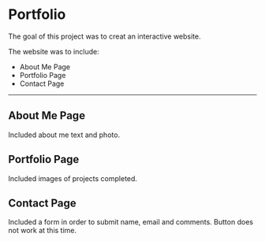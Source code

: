 Portfolio
=========
The goal of this project was to creat an interactive website.

The website was to include:
* About Me Page
* Portfolio Page
* Contact Page


---

About Me Page
-------------
Included about me text and photo.

Portfolio Page
--------------
Included images of projects completed.

Contact Page
------------
Included a form in order to submit name, email and comments. Button does not work at this time.